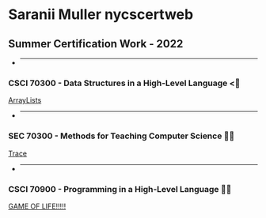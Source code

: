 # Saranii Muller nycscertweb
## Summer Certification Work - 2022
* ---------------------------------------------------------------------------------------------------------------------------------------
### CSCI 70300 - Data Structures in a High-Level Language <🏢
[ArrayLists](https://github.com/hunter-teacher-cert/cohort-3-summer-work-saraniim/blob/master/ds/arraylists/AlPractice.java)
* ---------------------------------------------------------------------------------------------------------------------------------------

### SEC 70300 - Methods for Teaching Computer Science 👩‍🏫
[Trace](https://github.com/hunter-teacher-cert/cohort-3-summer-work-saraniim/blob/master/methods/03_trace.txt)
* ---------------------------------------------------------------------------------------------------------------------------------------

### CSCI 70900 - Programming in a High-Level Language 🐱‍🚀
[GAME OF LIFE!!!!!](https://github.com/hunter-teacher-cert/cohort-3-summer-work-saraniim/blob/master/programming/3/Cgol.java)
